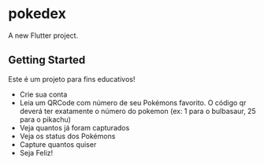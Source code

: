 # pokedex

A new Flutter project.

## Getting Started

Este é um projeto para fins educativos!

- Crie sua conta
- Leia um QRCode com número de seu Pokémons favorito. O código qr deverá ter exatamente o número do pokemon (ex: 1 para o bulbasaur, 25 para o pikachu)
- Veja quantos já foram capturados
- Veja os status dos Pokémons
- Capture quantos quiser
- Seja Feliz!
